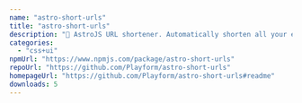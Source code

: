 ```yaml
---
name: "astro-short-urls"
title: "astro-short-urls"
description: "🔗 AstroJS URL shortener. Automatically shorten all your external URLs."
categories:
  - "css+ui"
npmUrl: "https://www.npmjs.com/package/astro-short-urls"
repoUrl: "https://github.com/Playform/astro-short-urls"
homepageUrl: "https://github.com/Playform/astro-short-urls#readme"
downloads: 5
---
```


